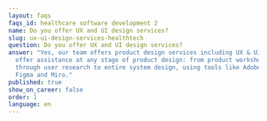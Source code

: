 ```yaml
---
layout: faqs
faqs_id: healthcare software development 2
name: Do you offer UX and UI design services?
slug: ux-ui-design-services-healthtech
question: Do you offer UX and UI design services?
answer: "Yes, our team offers product design services including UX & UI. We
  offer assistance at any stage of product design: from product workshops,
  through user research to entire system design, using tools like Adobe XD,
  Figma and Miro."
published: true
show_on_career: false
order: 1
language: en
---
```

